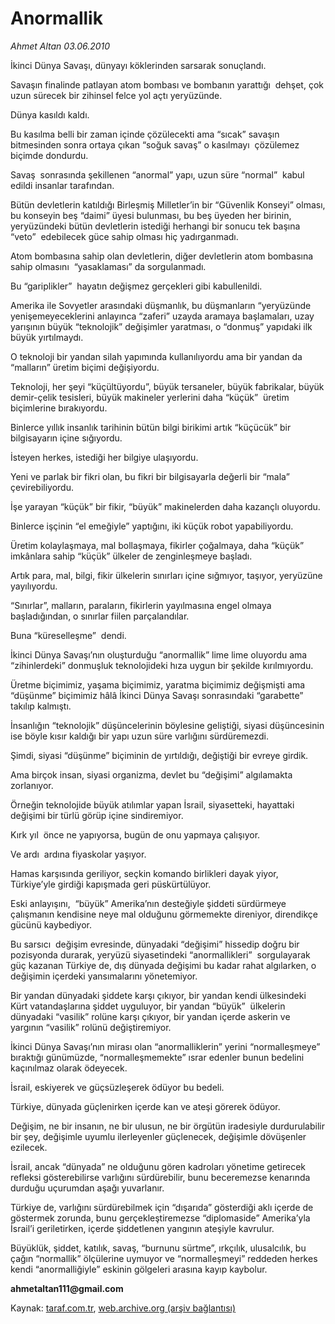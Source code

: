 # Anormallik 

*Ahmet Altan 03.06.2010*

<div class="yazi">
<p>İkinci Dünya Savaşı, dünyayı köklerinden sarsarak sonuçlandı.</p>
<p>Savaşın finalinde patlayan atom bombası ve bombanın yarattığı  dehşet, çok uzun sürecek bir zihinsel felce yol açtı yeryüzünde.</p>
<p>Dünya kasıldı kaldı.</p>
<p>Bu kasılma belli bir zaman içinde çözülecekti ama “sıcak” savaşın bitmesinden sonra ortaya çıkan “soğuk savaş” o kasılmayı  çözülemez biçimde dondurdu.</p>
<p>Savaş  sonrasında şekillenen “anormal” yapı, uzun süre “normal”  kabul edildi insanlar tarafından.</p>
<p>Bütün devletlerin katıldığı Birleşmiş Milletler’in bir “Güvenlik Konseyi” olması, bu konseyin beş “daimi” üyesi bulunması, bu beş üyeden her birinin, yeryüzündeki bütün devletlerin istediği herhangi bir sonucu tek başına “veto”  edebilecek güce sahip olması hiç yadırganmadı.</p>
<p>Atom bombasına sahip olan devletlerin, diğer devletlerin atom bombasına sahip olmasını  “yasaklaması” da sorgulanmadı.</p>
<p>Bu “gariplikler”  hayatın değişmez gerçekleri gibi kabullenildi.</p>
<p>Amerika ile Sovyetler arasındaki düşmanlık, bu düşmanların “yeryüzünde yenişemeyeceklerini anlayınca “zaferi” uzayda aramaya başlamaları, uzay yarışının büyük “teknolojik” değişimler yaratması, o “donmuş” yapıdaki ilk büyük yırtılmaydı.</p>
<p>O teknoloji bir yandan silah yapımında kullanılıyordu ama bir yandan da “malların” üretim biçimi değişiyordu.</p>
<p>Teknoloji, her şeyi “küçültüyordu”, büyük tersaneler, büyük fabrikalar, büyük demir-çelik tesisleri, büyük makineler yerlerini daha “küçük”  üretim biçimlerine bırakıyordu.</p>
<p>Binlerce yıllık insanlık tarihinin bütün bilgi birikimi artık “küçücük” bir bilgisayarın içine sığıyordu.</p>
<p>İsteyen herkes, istediği her bilgiye ulaşıyordu.</p>
<p>Yeni ve parlak bir fikri olan, bu fikri bir bilgisayarla değerli bir “mala”  çevirebiliyordu.</p>
<p>İşe yarayan “küçük” bir fikir, “büyük” makinelerden daha kazançlı oluyordu.</p>
<p>Binlerce işçinin “el emeğiyle” yaptığını, iki küçük robot yapabiliyordu.</p>
<p>Üretim kolaylaşmaya, mal bollaşmaya, fikirler çoğalmaya, daha “küçük” imkânlara sahip “küçük” ülkeler de zenginleşmeye başladı.</p>
<p>Artık para, mal, bilgi, fikir ülkelerin sınırları içine sığmıyor, taşıyor, yeryüzüne yayılıyordu.</p>
<p>“Sınırlar”, malların, paraların, fikirlerin yayılmasına engel olmaya başladığından, o sınırlar fiilen parçalandılar.</p>
<p>Buna “küreselleşme”  dendi.</p>
<p>İkinci Dünya Savaşı’nın oluşturduğu “anormallik” lime lime oluyordu ama “zihinlerdeki” donmuşluk teknolojideki hıza uygun bir şekilde kırılmıyordu.</p>
<p>Üretme biçimimiz, yaşama biçimimiz, yaratma biçimimiz değişmişti ama “düşünme” biçimimiz hâlâ İkinci Dünya Savaşı sonrasındaki “garabette” takılıp kalmıştı.</p>
<p>İnsanlığın “teknolojik” düşüncelerinin böylesine geliştiği, siyasi düşüncesinin ise böyle kısır kaldığı bir yapı uzun süre varlığını sürdüremezdi.</p>
<p>Şimdi, siyasi “düşünme” biçiminin de yırtıldığı, değiştiği bir evreye girdik.</p>
<p>Ama birçok insan, siyasi organizma, devlet bu “değişimi” algılamakta zorlanıyor.</p>
<p>Örneğin teknolojide büyük atılımlar yapan İsrail, siyasetteki, hayattaki değişimi bir türlü görüp içine sindiremiyor.</p>
<p>Kırk yıl  önce ne yapıyorsa, bugün de onu yapmaya çalışıyor.</p>
<p>Ve ardı  ardına fiyaskolar yaşıyor.</p>
<p>Hamas karşısında geriliyor, seçkin komando birlikleri dayak yiyor, Türkiye’yle girdiği kapışmada geri püskürtülüyor.</p>
<p>Eski anlayışını,  “büyük” Amerika’nın desteğiyle şiddeti sürdürmeye çalışmanın kendisine neye mal olduğunu görmemekte direniyor, direndikçe gücünü kaybediyor.</p>
<p>Bu sarsıcı  değişim evresinde, dünyadaki “değişimi” hissedip doğru bir pozisyonda durarak, yeryüzü siyasetindeki “anormallikleri”  sorgulayarak güç kazanan Türkiye de, dış dünyada değişimi bu kadar rahat algılarken, o değişimin içerdeki yansımalarını yönetemiyor.</p>
<p>Bir yandan dünyadaki şiddete karşı çıkıyor, bir yandan kendi ülkesindeki Kürt vatandaşlarına şiddet uyguluyor, bir yandan “büyük”  ülkelerin dünyadaki “vasilik” rolüne karşı çıkıyor, bir yandan içerde askerin ve yargının “vasilik” rolünü değiştiremiyor.</p>
<p>İkinci Dünya Savaşı’nın mirası olan “anormalliklerin” yerini “normalleşmeye” bıraktığı günümüzde, “normalleşmemekte” ısrar edenler bunun bedelini kaçınılmaz olarak ödeyecek.</p>
<p>İsrail, eskiyerek ve güçsüzleşerek ödüyor bu bedeli.</p>
<p>Türkiye, dünyada güçlenirken içerde kan ve ateşi görerek ödüyor.</p>
<p>Değişim, ne bir insanın, ne bir ulusun, ne bir örgütün iradesiyle durdurulabilir bir şey, değişimle uyumlu ilerleyenler güçlenecek, değişimle dövüşenler ezilecek.</p>
<p>İsrail, ancak “dünyada” ne olduğunu gören kadroları yönetime getirecek refleksi gösterebilirse varlığını sürdürebilir, bunu beceremezse kenarında durduğu uçurumdan aşağı yuvarlanır.</p>
<p>Türkiye de, varlığını sürdürebilmek için “dışarıda” gösterdiği aklı içerde de göstermek zorunda, bunu gerçekleştiremezse “diplomaside” Amerika’yla İsrail’i geriletirken, içerde şiddetlenen yangının ateşiyle kavrulur.</p>
<p>Büyüklük, şiddet, katılık, savaş, “burnunu sürtme”, ırkçılık, ulusalcılık, bu çağın “normallik” ölçülerine uymuyor ve “normalleşmeyi” reddeden herkes kendi “anormalliğiyle” eskinin gölgeleri arasına kayıp kaybolur.</p>
<p><b>ahmetaltan111@gmail.com</b></p></div>

Kaynak: [taraf.com.tr](http://www.taraf.com.tr:80/ahmet-altan/makale-anormallik.htm), [web.archive.org (arşiv bağlantısı)](http://web.archive.org/web/20100606164300/http://www.taraf.com.tr:80/ahmet-altan/makale-anormallik.htm)
